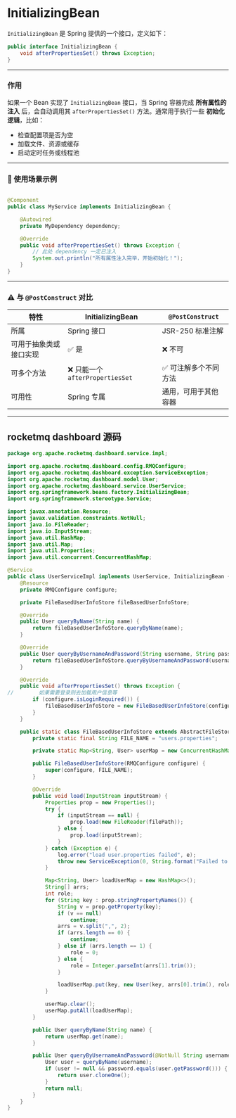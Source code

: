 # InitializingBean

`InitializingBean` 是 Spring 提供的一个接口，定义如下：

```java
public interface InitializingBean {
    void afterPropertiesSet() throws Exception;
}
```

---

### 作用

如果一个 Bean 实现了 `InitializingBean` 接口，当 Spring 容器完成 **所有属性的注入** 后，会自动调用其
`afterPropertiesSet()` 方法。通常用于执行一些 **初始化逻辑**，比如：

- 检查配置项是否为空
- 加载文件、资源或缓存
- 启动定时任务或线程池

---

### 🧠 使用场景示例

```java

@Component
public class MyService implements InitializingBean {

    @Autowired
    private MyDependency dependency;

    @Override
    public void afterPropertiesSet() throws Exception {
        // 此处 dependency 一定已注入
        System.out.println("所有属性注入完毕，开始初始化！");
    }
}
```

---

### ⚠️ 与 `@PostConstruct` 对比

| 特性          | InitializingBean            | `@PostConstruct` |
|-------------|-----------------------------|------------------|
| 所属          | Spring 接口                   | JSR-250 标准注解     |
| 可用于抽象类或接口实现 | ✅ 是                         | ❌ 不可             |
| 可多个方法       | ❌ 只能一个 `afterPropertiesSet` | ✅ 可注解多个不同方法      |
| 可用性         | Spring 专属                   | 通用，可用于其他容器       |

---

## rocketmq dashboard 源码
```java
package org.apache.rocketmq.dashboard.service.impl;

import org.apache.rocketmq.dashboard.config.RMQConfigure;
import org.apache.rocketmq.dashboard.exception.ServiceException;
import org.apache.rocketmq.dashboard.model.User;
import org.apache.rocketmq.dashboard.service.UserService;
import org.springframework.beans.factory.InitializingBean;
import org.springframework.stereotype.Service;

import javax.annotation.Resource;
import javax.validation.constraints.NotNull;
import java.io.FileReader;
import java.io.InputStream;
import java.util.HashMap;
import java.util.Map;
import java.util.Properties;
import java.util.concurrent.ConcurrentHashMap;

@Service
public class UserServiceImpl implements UserService, InitializingBean {
    @Resource
    private RMQConfigure configure;

    private FileBasedUserInfoStore fileBasedUserInfoStore;

    @Override
    public User queryByName(String name) {
        return fileBasedUserInfoStore.queryByName(name);
    }

    @Override
    public User queryByUsernameAndPassword(String username, String password) {
        return fileBasedUserInfoStore.queryByUsernameAndPassword(username, password);
    }

    @Override
    public void afterPropertiesSet() throws Exception {
//        如果需要登录则去加载用户信息等
        if (configure.isLoginRequired()) {
            fileBasedUserInfoStore = new FileBasedUserInfoStore(configure);
        }
    }

    public static class FileBasedUserInfoStore extends AbstractFileStore {
        private static final String FILE_NAME = "users.properties";

        private static Map<String, User> userMap = new ConcurrentHashMap<>();

        public FileBasedUserInfoStore(RMQConfigure configure) {
            super(configure, FILE_NAME);
        }

        @Override
        public void load(InputStream inputStream) {
            Properties prop = new Properties();
            try {
                if (inputStream == null) {
                    prop.load(new FileReader(filePath));
                } else {
                    prop.load(inputStream);
                }
            } catch (Exception e) {
                log.error("load user.properties failed", e);
                throw new ServiceException(0, String.format("Failed to load loginUserInfo property file: %s", filePath));
            }

            Map<String, User> loadUserMap = new HashMap<>();
            String[] arrs;
            int role;
            for (String key : prop.stringPropertyNames()) {
                String v = prop.getProperty(key);
                if (v == null)
                    continue;
                arrs = v.split(",", 2);
                if (arrs.length == 0) {
                    continue;
                } else if (arrs.length == 1) {
                    role = 0;
                } else {
                    role = Integer.parseInt(arrs[1].trim());
                }

                loadUserMap.put(key, new User(key, arrs[0].trim(), role));
            }

            userMap.clear();
            userMap.putAll(loadUserMap);
        }

        public User queryByName(String name) {
            return userMap.get(name);
        }

        public User queryByUsernameAndPassword(@NotNull String username, @NotNull String password) {
            User user = queryByName(username);
            if (user != null && password.equals(user.getPassword())) {
                return user.cloneOne();
            }
            return null;
        }
    }
}

```